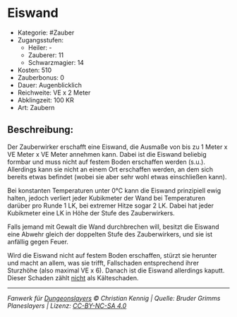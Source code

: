 # Eiswand

- Kategorie: #Zauber
- Zugangsstufen:
  - Heiler: -
  - Zauberer: 11
  - Schwarzmagier: 14
- Kosten: 510
- Zauberbonus: 0
- Dauer: Augenblicklich
- Reichweite: VE x 2 Meter
- Abklingzeit: 100 KR
- Art: Zaubern

## Beschreibung:

Der Zauberwirker erschafft eine Eiswand, die Ausmaße von bis zu 1 Meter x VE Meter x VE Meter annehmen kann. Dabei ist die Eiswand beliebig formbar und muss nicht auf festem Boden erschaffen werden (s.u.). Allerdings kann sie nicht an einem Ort erschaffen werden, an dem sich bereits etwas befindet (wobei sie aber sehr wohl etwas einschließen kann).

Bei konstanten Temperaturen unter 0°C kann die Eiswand prinzipiell ewig halten, jedoch verliert jeder Kubikmeter der Wand bei Temperaturen darüber pro Runde 1 LK, bei extremer Hitze sogar 2 LK. Dabei hat jeder Kubikmeter eine LK in Höhe der Stufe des Zauberwirkers.

Falls jemand mit Gewalt die Wand durchbrechen will, besitzt die Eiswand eine Abwehr gleich der doppelten Stufe des Zauberwirkers, und sie ist anfällig gegen Feuer.

Wird die Eiswand nicht auf festem Boden erschaffen, stürzt sie herunter und macht an allem, was sie trifft, Fallschaden entsprechend ihrer Sturzhöhe (also maximal VE x 6). Danach ist die Eiswand allerdings kaputt. Dieser Schaden zählt <u>nicht</u> als Kälteschaden.

---

_Fanwerk für [Dungeonslayers](https://www.dungeonslayers.net/) © Christian Kennig | Quelle: Bruder Grimms Planeslayers | Lizenz: [CC-BY-NC-SA 4.0](https://creativecommons.org/licenses/by-nc-sa/4.0/deed.de)_
